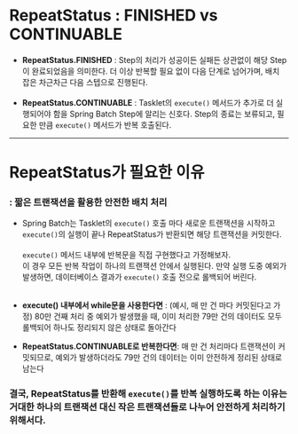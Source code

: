 # RepeatStatus : FINISHED vs CONTINUABLE
- <b>RepeatStatus.FINISHED</b> : Step의 처리가 성공이든 실패든 상관없이 해당 Step이 완료되었음을 의미한다.
더 이상 반복할 필요 없이 다음 단계로 넘어가며, 배치 잡은 차근차근 다음 스텝으로 진행된다.
<br><br>
- <b>RepeatStatus.CONTINUABLE</b> : Tasklet의 `execute()` 메서드가 추가로 더 실행되어야 함을 Spring Batch Step에 알리는 신호다. Step의 종료는 보류되고, 필요한 만큼 `execute()` 메서드가 반복 호출된다.
---

# RepeatStatus가 필요한 이유
### : 짧은 트랜잭션을 활용한 안전한 배치 처리
- Spring Batch는 Tasklet의 `execute()` 호출 마다 새로운 트랜잭션을 시작하고 `execute()`의 실행이 끝나 RepeatStatus가 반환되면 해당 트랜잭션을 커밋한다.<br><br>
`execute()` 메서드 내부에 반복문을 직접 구현했다고 가정해보자. <br> 이 경우 모든 반복 작업이 하나의 트랜잭션 안에서 실행된다. 만약 실행 도중 예외가 발생하면, 데이터베이스 결과가 `execute()` 호출 전으로 롤백되어 버린다.<br><br>

- <b>execute() 내부에서 while문을 사용한다면</b> : (예시, 매 만 건 마다 커밋된다고 가정) 80만 건째 처리 중 예외가 발생했을 때, 이미 처리한 79만 건의 데이터도 모두 롤백되어 하나도 정리되지 않은 상태로 돌아간다 
- <b>RepeatStatus.CONTINUABLE로 반복한다면</b>: 매 만 건 처리마다 트랜잭션이 커밋되므로, 예외가 발생하더라도 79만 건의 데이터는 이미 안전하게 정리된 상태로 남는다

### 결국, RepeatStatus를 반환해 `execute()`를 반복 실행하도록 하는 이유는 거대한 하나의 트랜잭션 대신 작은 트랜잭션들로 나누어 안전하게 처리하기 위해서다.